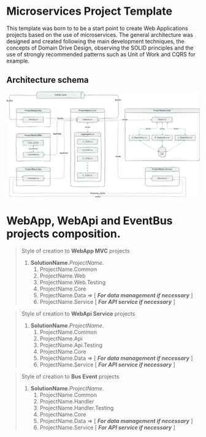 # Microservices Project Template
This template was born to to be a start point to create Web Applications projects based on the use of microservices. The general architecture was designed and created following the main development techniques, the concepts of Domain Drive Design, observing the SOLID principles and the use of strongly recommended patterns such as Unit of Work and CQRS for example.

## Architecture schema

![Project_Architecture](/docs/SolutionArchitecture.png "Project_Architecture")

# WebApp, WebApi and EventBus projects composition.

> Style of creation to **WebApp MVC** projects  
> 1. **SolutionName**.*ProjectName*.
>       1. ProjectName.Common
>       2. ProjectName.Web
>       3. ProjectName.Web.Testing
>       4. ProjectName.Core
>       5. ProjectName.Data => [ ***For data management if necessary*** ]
>       6. ProjectName.Service [ ***For API service if necessary*** ]

> Style of creation to **WebApi Service** projects 
> 1. **SolutionName**.*ProjectName*.
>       1. ProjectName.Common
>       2. ProjectName.Api
>       3. ProjectName.Api.Testing
>       6. ProjectName.Core
>       7. ProjectName.Data => [ ***For data management if necessary*** ]
>       8. ProjectName.Service [ ***For API service if necessary*** ]

> Style of creation to **Bus Event**  projects
> 1. **SolutionName**.*ProjectName*.
>       1. ProjectName.Common
>       2. ProjectName.Handler
>       3. ProjectName.Handler.Testing
>       6. ProjectName.Core
>       7. ProjectName.Data => [ ***For data management if necessary*** ]
>       8. ProjectName.Service [ ***For API service if necessary*** ]
